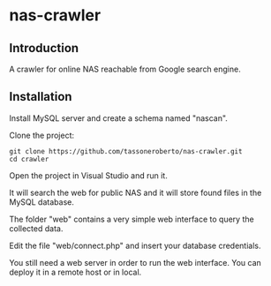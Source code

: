 # nas-crawler

## Introduction
A crawler for online NAS reachable from Google search engine.

## Installation

Install MySQL server and create a schema named "nascan".

Clone the project:
```
git clone https://github.com/tassoneroberto/nas-crawler.git
cd crawler

```
Open the project in Visual Studio and run it.

It will search the web for public NAS and it will store found files in the MySQL database.

The folder "web" contains a very simple web interface to query the collected data.

Edit the file "web/connect.php" and insert your database credentials.

You still need a web server in order to run the web interface. You can deploy it in a remote host or in local.
